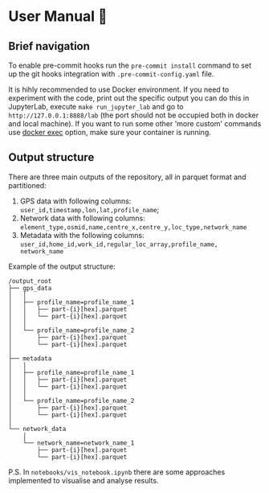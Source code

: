 # User Manual 🦮

## Brief navigation

To enable pre-commit hooks run the `pre-commit install` command to set up the git hooks integration with `.pre-commit-config.yaml` file.

It is hihly recommended to use Docker environment. If you need to experiment with the code, print out the specific output you can do this in JupyterLab, execute `make run_jupyter_lab` and go to `http://127.0.0.1:8888/lab` (the port should not be occupied both in docker and local machine). If you want to run some other 'more custom' commands use [docker exec](https://docs.docker.com/engine/reference/commandline/exec/) option, make sure your container is running.


## Output structure

There are three main outputs of the repository, all in parquet format and partitioned: 

1. GPS data with following columns: `user_id,timestamp,lon,lat,profile_name`; 
2. Network data with following columns: `element_type,osmid,name,centre_x,centre_y,loc_type,network_name` 
3. Metadata with the following columns: `user_id,home_id,work_id,regular_loc_array,profile_name, network_name`

Example of the output structure:

```
/output_root
├── gps_data
│   │
│   ├── profile_name=profile_name_1
│   │   ├── part-{i}[hex].parquet
│   │   └── part-{i}[hex].parquet
│   │
│   └── profile_name=profile_name_2
│       ├── part-{i}[hex].parquet
│       └── part-{i}[hex].parquet
│
├── metadata
│   │
│   ├── profile_name=profile_name_1
│   │   ├── part-{i}[hex].parquet
│   │   └── part-{i}[hex].parquet
│   │
│   └── profile_name=profile_name_2
│       ├── part-{i}[hex].parquet
│       └── part-{i}[hex].parquet
│
└── network_data
    │
    └── network_name=network_name_1
        ├── part-{i}[hex].parquet
        └── part-{i}[hex].parquet
```

P.S. In `notebooks/vis_notebook.ipynb` there are some approaches implemented to visualise and analyse results.